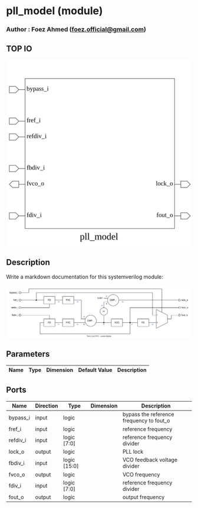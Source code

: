 # pll_model (module)

### Author : Foez Ahmed (foez.official@gmail.com)

## TOP IO
<img src="./pll_model_top.svg">

## Description

Write a markdown documentation for this systemverilog module:

<img src="./pll_model_des.svg">

## Parameters
|Name|Type|Dimension|Default Value|Description|
|-|-|-|-|-|

## Ports
|Name|Direction|Type|Dimension|Description|
|-|-|-|-|-|
|bypass_i|input|logic||bypass the reference frequency to fout_o|
|fref_i|input|logic||reference frequency|
|refdiv_i|input|logic [7:0]||reference frequency divider|
|lock_o|output|logic||PLL lock|
|fbdiv_i|input|logic [15:0]||VCO feedback voltage divider|
|fvco_o|output|logic||VCO frequency|
|fdiv_i|input|logic [7:0]||reference frequency divider|
|fout_o|output|logic||output frequency|
